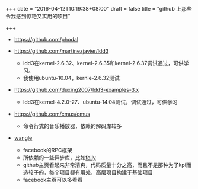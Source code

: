 +++
date = "2016-04-12T10:19:38+08:00"
draft = false
title = "github 上那些令我感到惊艳又实用的项目"

+++

* https://github.com/phodal

* https://github.com/martinezjavier/ldd3
	* ldd3在kernel-2.6.32、kernel-2.6.35和kernel-2.6.37调试通过，可供学习。
	* 我使用ubuntu-10.04，kernle-2.6.32测试

* https://github.com/duxing2007/ldd3-examples-3.x
	* ldd3在kernel-4.2.0-27、ubuntu-14.04测试，调试通过，可供学习

* https://github.com/cmus/cmus
	* 命令行式的音乐播放器，依赖的解码库较多

* [wangle](https://code.facebook.com/posts/215466732167400/wangle-an-asynchronous-c-networking-and-rpc-library/)
	* facebook的RPC框架
	* 所依赖的一些异步库，比如[folly](https://github.com/facebook/folly)
	* github主页看起来非常清爽，代码质量十分之高，而且不是那种为了kpi而造轮子的，每个项目都有用处，高层项目构建于基础项目
	* facebook主页可以多看看
